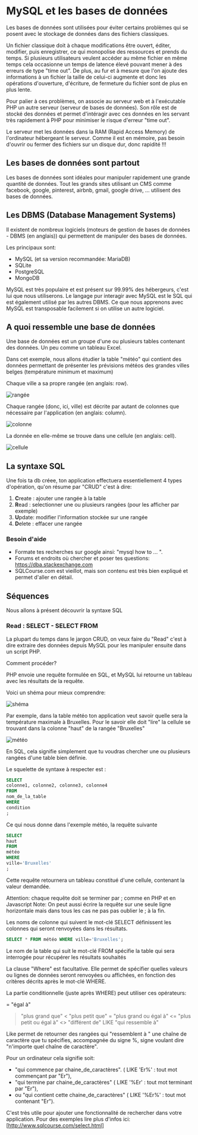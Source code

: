 # MySQL et les bases de données

Les bases de données sont utilisées pour éviter certains problèmes qui se posent avec le stockage de données dans des fichiers classiques.

Un fichier classique doit à chaque modifications être ouvert, éditer, modifier, puis enregistrer, ce qui monopolise des ressources et prends du temps. Si plusieurs utilisateurs veulent accéder au même fichier en même temps cela occasionne un temps de latence élevé pouvant mener à des erreurs de type "time out". De plus, au fur et à mesure que l'on ajoute des informations à un fichier la taille de celui-ci augmente et donc les opérations d'ouverture, d'écriture, de fermeture du fichier sont de plus en plus lente.

Pour palier à ces problèmes, on associe au serveur web et à l'exécutable PHP un autre serveur (serveur de bases de données). Son rôle est de stocké des données et permet d'intéragir avec ces données en les servant très rapidement à PHP pour minimiser le risque d'erreur "time out". 

Le serveur met les données dans la RAM (Rapid Access Memory) de l'ordinateur hébergeant le serveur. Comme il est en mémoire, pas besoin d'ouvrir ou fermer des fichiers sur un disque dur, donc rapidité !!!

## Les bases de données sont partout

Les bases de données sont idéales pour manipuler rapidement une grande quantité de données. Tout les grands sites utilisant un CMS comme facebook, google, pinterest, airbnb, gmail, google drive, ... utilisent des bases de données.

## Les DBMS (Database Management Systems)

Il existent de nombreux logiciels (moteurs de gestion de bases de données - DBMS (en anglais)) qui permettent de manipuler des bases de données. 

Les principaux sont: 

* MySQL (et sa version recommandée: MariaDB)
* SQLite
* PostgreSQL
* MongoDB

MySQL est très populaire et est présent sur 99.99% des hébergeurs, c'est lui que nous utiliserons. 
Le langage pur interagir avec MySQL est le SQL qui est également utilisé par les autres DBMS. Ce que nous apprenons avec MySQL est transposable facilement si on utilise un autre logiciel.

## A quoi ressemble une base de données

Une base de données est un groupe d'une ou plusieurs tables contenant des données. Un peu comme un tableau Excel. 

Dans cet exemple, nous allons étudier la table "météo" qui contient des données permettant de présenter les prévisions météos des grandes villes belges (température minimum et maximum)

Chaque ville a sa propre rangée (en anglais: row).

![rangée](https://camo.githubusercontent.com/e65fedefdb7303b53c80d9e0959086f1aad92fe4/68747470733a2f2f676d6b722e696f2f732f3539343435336161656663383563356532613531303533382f30)

Chaque rangée (donc, ici, ville) est décrite par autant de colonnes que nécessaire par l'application (en anglais: column).

![colonne](https://camo.githubusercontent.com/1c26b23b9ab46b6a16f367d3d885f09fefe152c2/68747470733a2f2f676d6b722e696f2f732f3539343435333764353435363839323730646361393433312f30)

La donnée en elle-même se trouve dans une cellule (en anglais: cell).

![cellule](https://github.com/becodeorg/Lovelace-promo-2/blob/master/Parcours/MySQL/assets/exemple-cellule.png?raw=true)


## La syntaxe SQL

Une fois ta db créee, ton application effectuera essentiellement 4 types d'opération, qu'on résume par "CRUD" c'est à dire:

1. **C**reate : ajouter une rangée à la table
2. **R**ead : selectionner une ou plusieurs rangées (pour les afficher par exemple)
3. **U**pdate: modifier l'information stockée sur une rangée
4. **D**elete : effacer une rangée


### Besoin d'aide

* Formate tes recherches sur google ainsi: "mysql how to ... ". 
* Forums et endroits où chercher et poser tes questions: https://dba.stackexchange.com
* SQLCourse.com est vieillot, mais son contenu est très bien expliqué et permet d'aller en détail.


## Séquences

Nous allons à présent découvrir la syntaxe SQL

### Read : SELECT - SELECT FROM

La plupart du temps dans le jargon CRUD, on veux faire du "Read" c'est à dire extraire des données depuis MySQL pour les manipuler ensuite dans un script PHP.

Comment procéder?

PHP envoie une requête formulée en SQL, et MySQL lui retourne un tableau avec les résultats de la requête.

Voici un shéma pour mieux comprendre:

![shéma](https://github.com/becodeorg/Lovelace-promo-2/blob/master/Parcours/MySQL/assets/mysql-architecture.png)

Par exemple, dans la table météo ton application veut savoir quelle sera la température maximale à Bruxelles. Pour le savoir elle doit "lire" la cellule se trouvant dans la colonne "haut" de la rangée "Bruxelles"

![météo](https://github.com/becodeorg/Lovelace-promo-2/blob/master/Parcours/MySQL/assets/exemple-table.png)


En SQL, cela signifie simplement que tu voudras chercher une ou plusieurs rangées d'une table bien définie.

Le squelette de syntaxe à respecter est :

````SQL
SELECT
colonne1, colonne2, colonne3, colonne4
FROM 
nom_de_la_table
WHERE
condition
;
````

Ce qui nous donne dans l'exemple météo, la requête suivante

````SQL
SELECT
haut
FROM 
météo
WHERE
ville='Bruxelles'
;
````

Cette requête retournera un tableau constitué d'une cellule, contenant la valeur demandée.

Attention: chaque requête doit se terminer par ; comme en PHP et en Javascript
Note: On peut aussi écrire la requête sur une seule ligne horizontale mais dans tous les cas ne pas pas oublier le ; à la fin.

Les noms de colonne qui suivent le mot-clé SELECT définissent les colonnes qui seront renvoyées dans les résultats.

````SQL
SELECT * FROM météo WHERE ville='Bruxelles';
````

Le nom de la table qui suit le mot-clé FROM spécifie la table qui sera interrogée pour récupérer les résultats souhaités

La clause "Where" est facultative. Elle permet de spécifier quelles valeurs ou lignes de données seront renvoyées ou affichées, en fonction  des critères décrits après le mot-clé WHERE.

La partie conditionnelle (juste après WHERE) peut utiliser ces opérateurs:

=	"égal à"
>	"plus grand que"
<	"plus petit que"
>=	"plus grand ou égal à"
<=	"plus petit ou égal à"
<>	"différent de"
LIKE "qui ressemble à"

Like permet de retourner des rangées qui "ressemblent à " une chaîne de caractère que tu spécifies, accompagnée du signe %, signe voulant dire "n'importe quel chaîne de caractère".

Pour un ordinateur cela signifie soit: 

* "qui commence par chaine_de_caractères". ( LIKE 'Er%' : tout mot commençant par "Er"),
* "qui termine par chaine_de_caractères" ( LIKE '%Er' : tout mot terminant par "Er"),
* ou "qui contient cette chaine_de_caractères" ( LIKE '%Er%' : tout mot contenant "Er").

C'est très utile pour ajouter une fonctionnalité de rechercher dans votre application. Pour des exemples lire plus d'infos ici: [http://www.sqlcourse.com/select.html]








